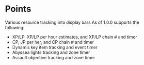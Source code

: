 # Points
Various resource tracking into display bars
As of 1.0.0 supports the following:
- XP/LP, XP/LP per hour estimates, and XP/LP chain # and timer
- CP, JP per her, and CP chain # and timer
- Dynamis key item tracking and event timer
- Abyssea lights tracking and zone timer
- Assault objective tracking and zone timer
